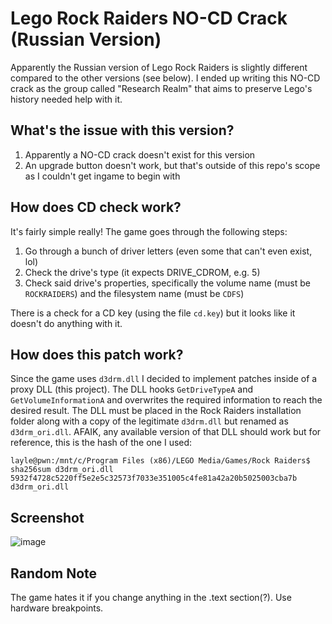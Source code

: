 # Lego Rock Raiders NO-CD Crack (Russian Version)
Apparently the Russian version of Lego Rock Raiders is slightly different compared to the other versions (see below). I ended up writing this NO-CD crack as the group called "Research Realm" that aims to preserve Lego's history needed help with it.

## What's the issue with this version?
1. Apparently a NO-CD crack doesn't exist for this version
2. An upgrade button doesn't work, but that's outside of this repo's scope as I couldn't get ingame to begin with

## How does CD check work?
It's fairly simple really! The game goes through the following steps:
1. Go through a bunch of driver letters (even some that can't even exist, lol)
2. Check the drive's type (it expects DRIVE_CDROM, e.g. 5)
3. Check said drive's properties, specifically the volume name (must be `ROCKRAIDERS`) and the filesystem name (must be `CDFS`)

There is a check for a CD key (using the file `cd.key`) but it looks like it doesn't do anything with it.

## How does this patch work?
Since the game uses `d3drm.dll` I decided to implement patches inside of a proxy DLL (this project). The DLL hooks `GetDriveTypeA` and `GetVolumeInformationA` and overwrites the required information to reach the desired result.
The DLL must be placed in the Rock Raiders installation folder along with a copy of the legitimate `d3drm.dll` but renamed as `d3drm_ori.dll`.
AFAIK, any available version of that DLL should work but for reference, this is the hash of the one I used:

```
layle@pwn:/mnt/c/Program Files (x86)/LEGO Media/Games/Rock Raiders$ sha256sum d3drm_ori.dll
5932f4728c5220ff5e2e5c32573f7033e351005c4fe81a42a20b5025003cba7b  d3drm_ori.dll
```

## Screenshot
![image](https://github.com/user-attachments/assets/5e789a35-d98d-4d52-a258-c0699e65050d)


## Random Note
The game hates it if you change anything in the .text section(?). Use hardware breakpoints.
